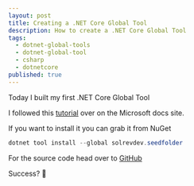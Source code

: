 ```yaml
---
layout: post
title: Creating a .NET Core Global Tool
description: How to create a .NET Core Global Tool
tags:
  - dotnet-global-tools
  - dotnet-global-tool
  - csharp
  - dotnetcore
published: true
---
```

Today I built my first .NET Core Global Tool

I followed this [tutorial](https://docs.microsoft.com/en-us/dotnet/core/tools/global-tools-how-to-use "tutorial") over on the Microsoft docs site.

If you want to install it you can grab it from NuGet

```powershell
dotnet tool install --global solrevdev.seedfolder
```

For the source code head over to [GitHub](https://github.com/solrevdev/seedfolder "GitHub")

Success? 🎉
